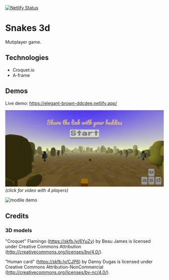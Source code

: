 [![Netlify Status](https://api.netlify.com/api/v1/badges/0b40369d-90aa-4cac-b046-42b49c55f105/deploy-status)](https://app.netlify.com/sites/elegant-brown-ddcdee/deploys)

# Snakes 3d

Mutiplayer game.

## Technologies

- Croquet.io
- A-frame

## Demos

Live demo: https://elegant-brown-ddcdee.netlify.app/

[![Desktop demo](https://github.com/libasoles/croquet-snakes-3d-multiplayer/blob/main/snapshot.png)](https://streamable.com/oa4grd)
_(click for video with 4 players)_

![modile demo](https://github.com/libasoles/croquet-snakes-3d-multiplayer/blob/main/demoMobile.gif)

## Credits

### 3D models

"Croquet" Flamingo (https://skfb.ly/6YuZv) by Beau James is licensed under Creative Commons Attribution (http://creativecommons.org/licenses/by/4.0/).

"Human card" (https://skfb.ly/CJP6) by Danny Dugas is licensed under Creative Commons Attribution-NonCommercial (http://creativecommons.org/licenses/by-nc/4.0/).
